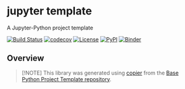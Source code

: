 # jupyter template

A Jupyter-Python project template

[![Build Status](https://github.com/python-project-templates/jupyter-template/actions/workflows/build.yml/badge.svg?branch=main&event=push)](https://github.com/python-project-templates/jupyter-template/actions/workflows/build.yml)
[![codecov](https://codecov.io/gh/python-project-templates/jupyter-template/branch/main/graph/badge.svg)](https://codecov.io/gh/python-project-templates/jupyter-template)
[![License](https://img.shields.io/github/license/python-project-templates/jupyter-template)](https://github.com/python-project-templates/jupyter-template)
[![PyPI](https://img.shields.io/pypi/v/jupyter-template.svg)](https://pypi.python.org/pypi/jupyter-template)
[![Binder](https://mybinder.org/badge_logo.svg)](https://mybinder.org/v2/gh/python-project-templates/jupyter-template/main?urlpath=lab)

## Overview


> \[!NOTE\]
> This library was generated using [copier](https://copier.readthedocs.io/en/stable/) from the [Base Python Project Template repository](https://github.com/python-project-templates/base).
